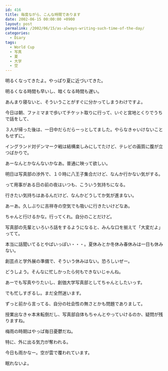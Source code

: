 ```yaml
---
id: 416
title: 毎度ながら、こんな時間であります
date: 2002-06-15 00:00:00 +0900
layout: post
permalink: /2002/06/15/as-always-writing-such-time-of-the-day/
categories:
  - Diary
tags:
  - World Cup
  - 写真
  - 夏
  - 大学
  - 空
---
```

明るくなってきたよ。やっぱり夏に近づいてきた。
  
明るくなる時間も早いし、暗くなる時間も遅い。
  
あんまり寝ないと、そういうことがすぐに分かってしまうわけですよ。

<!--more-->

今日は朝、ファミマまで歩いてチケット取りに行って、いぐと宮地とくりでうちで話をして、
  
３人が帰った後は、一日中だらだらーっとしてました。やらなきゃいけないこともせずに。
  
イングランド対デンマーク戦は結構楽しみにしてたけど、テレビの画質に腹が立つばかりで。
  
あーなんとかなんないかなあ。普通に映って欲しい。

明日は写真部の渉外で、１０時に八王子集合だけど、なんか行かない気がする。
  
って用事がある日の前の夜はいつも、こういう気持ちになる。
  
行きたい気持ちはあるんだけど、なんかどうしてか気が進まない。
  
あーあ。久しぶりに吉祥寺の空気でも吸いに行きたいけどなあ。
  
ちゃんと行けるかな。行ってくれ。自分のことだけど。

写真部の先輩といろいろ話をするようになると、みんな口を揃えて「大変だよ」ってて。
  
本当に話聞いてるとやばいっぽい・・・。夏休みとか冬休み春休みは一日も休みない。
  
創芸点と学外展の準備で、そういう休みはない。恐ろしいぜー。
  
どうしよう。そんなに忙しかったら何もできないじゃんね。
  
あーでも写真やりたいし、創価大学写真部としてちゃんとしたいっす。
  
でも忙しすぎるし。まだ全然迷います。

ずっと前から言ってる、自分の社会性の無さとかも問題でありまして。
  
授業出なきゃ本末転倒だし、写真部自体もちゃんとやっていけるのか、疑問が残りますね。

梅雨の時期はやっぱ毎日憂鬱だね。
  
特に、外に出る気力が奪われる。
  
今日も雨かなー。空が雲で覆われています。

眠れないよ。
